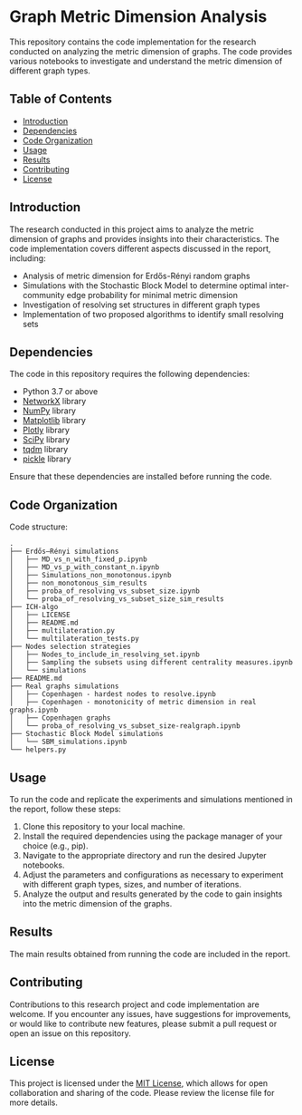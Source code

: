 # Graph Metric Dimension Analysis

This repository contains the code implementation for the research conducted on analyzing the metric dimension of graphs. The code provides various notebooks to investigate and understand the metric dimension of different graph types.

## Table of Contents

- [Introduction](#introduction)
- [Dependencies](#dependencies)
- [Code Organization](#codeorga)
- [Usage](#usage)
- [Results](#results)
- [Contributing](#contributing)
- [License](#license)

## Introduction

The research conducted in this project aims to analyze the metric dimension of graphs and provides insights into their characteristics. The code implementation covers different aspects discussed in the report, including:

- Analysis of metric dimension for Erdős-Rényi random graphs
- Simulations with the Stochastic Block Model to determine optimal inter-community edge probability for minimal metric dimension
- Investigation of resolving set structures in different graph types
- Implementation of two proposed algorithms to identify small resolving sets

## Dependencies

The code in this repository requires the following dependencies:

- Python 3.7 or above
- [NetworkX](https://networkx.org/) library
- [NumPy](https://numpy.org/) library
- [Matplotlib](https://matplotlib.org/) library
- [Plotly](https://plotly.com/) library
- [SciPy](https://scipy.org/) library
- [tqdm](https://github.com/tqdm/tqdm) library
- [pickle](https://docs.python.org/3/library/pickle.html) library

Ensure that these dependencies are installed before running the code.

## Code Organization

Code structure:

```
.
├── Erdős–Rényi simulations
│   ├── MD_vs_n_with_fixed_p.ipynb
│   ├── MD_vs_p_with_constant_n.ipynb
│   ├── Simulations_non_monotonous.ipynb
│   ├── non_monotonous_sim_results
│   ├── proba_of_resolving_vs_subset_size.ipynb
│   └── proba_of_resolving_vs_subset_size_sim_results
├── ICH-algo 
│   ├── LICENSE
│   ├── README.md
│   ├── multilateration.py
│   └── multilateration_tests.py
├── Nodes selection strategies
│   ├── Nodes_to_include_in_resolving_set.ipynb
│   ├── Sampling the subsets using different centrality measures.ipynb
│   └── simulations
├── README.md
├── Real graphs simulations
│   ├── Copenhagen - hardest nodes to resolve.ipynb
│   ├── Copenhagen - monotonicity of metric dimension in real graphs.ipynb
│   ├── Copenhagen graphs
│   └── proba_of_resolving_vs_subset_size-realgraph.ipynb
├── Stochastic Block Model simulations
│   └── SBM_simulations.ipynb
└── helpers.py
```

## Usage

To run the code and replicate the experiments and simulations mentioned in the report, follow these steps:

1. Clone this repository to your local machine.
2. Install the required dependencies using the package manager of your choice (e.g., pip).
3. Navigate to the appropriate directory and run the desired Jupyter notebooks.
4. Adjust the parameters and configurations as necessary to experiment with different graph types, sizes, and number of iterations.
5. Analyze the output and results generated by the code to gain insights into the metric dimension of the graphs.

## Results

The main results obtained from running the code are included in the report.

## Contributing

Contributions to this research project and code implementation are welcome. If you encounter any issues, have suggestions for improvements, or would like to contribute new features, please submit a pull request or open an issue on this repository.

## License

This project is licensed under the [MIT License](LICENSE), which allows for open collaboration and sharing of the code. Please review the license file for more details.